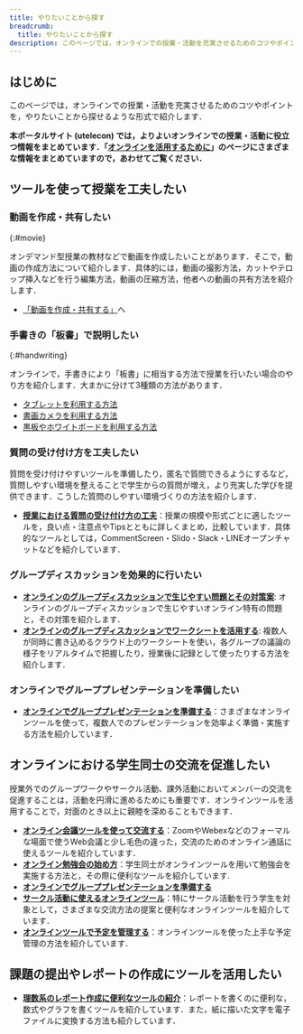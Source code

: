 ```yaml
---
title: やりたいことから探す
breadcrumb:
  title: やりたいことから探す
description: このページでは，オンラインでの授業・活動を充実させるためのコツやポイントを，やりたいことから探せるような形式で紹介します．
---
```


## はじめに

このページでは，オンラインでの授業・活動を充実させるためのコツやポイントを，やりたいことから探せるような形式で紹介します．

**本ポータルサイト (utelecon) では，よりよいオンラインでの授業・活動に役立つ情報をまとめています．「[オンラインを活用するために](/online/)」のページにさまざまな情報をまとめていますので，あわせてご覧ください．**

## ツールを使って授業を工夫したい

### 動画を作成・共有したい
{:#movie}

オンデマンド型授業の教材などで動画を作成したいことがあります．そこで，動画の作成方法について紹介します．具体的には，動画の撮影方法，カットやテロップ挿入などを行う編集方法，動画の圧縮方法，他者への動画の共有方法を紹介します．

- [「動画を作成・共有する」](/articles/create_share_movie/)へ

### 手書きの「板書」で説明したい
{:#handwriting}

オンラインで，手書きにより「板書」に相当する方法で授業を行いたい場合のやり方を紹介します．大まかに分けて3種類の方法があります．

- [タブレットを利用する方法](handwriting/tablet)
- [書画カメラを利用する方法](handwriting/camera)
- [黒板やホワイトボードを利用する方法](handwriting/board)


### 質問の受け付け方を工夫したい
質問を受け付けやすいツールを準備したり，匿名で質問できるようにするなど，質問しやすい環境を整えることで学生からの質問が増え，より充実した学びを提供できます．こうした質問のしやすい環境づくりの方法を紹介します．

- **[授業における質問の受け付け方の工夫](/articles/question-tools/)**：授業の規模や形式ごとに適したツールを，良い点・注意点やTipsとともに詳しくまとめ，比較しています．具体的なツールとしては，CommentScreen・Slido・Slack・LINEオープンチャットなどを紹介しています．

### グループディスカッションを効果的に行いたい

- **[オンラインのグループディスカッションで生じやすい問題とその対策案](/articles/group-discussion/)**: オンラインのグループディスカッションで生じやすいオンライン特有の問題と，その対策を紹介します．
- **[オンラインのグループディスカッションでワークシートを活用する](/articles/group-discussion-worksheet/)**: 複数人が同時に書き込めるクラウド上のワークシートを使い，各グループの議論の様子をリアルタイムで把握したり，授業後に記録として使ったりする方法を紹介します．

### オンラインでグループプレゼンテーションを準備したい

- **[オンラインでグループプレゼンテーションを準備する](/articles/group-presentation/)**：さまざまなオンラインツールを使って，複数人でのプレゼンテーションを効率よく準備・実施する方法を紹介しています．


## オンラインにおける学生同士の交流を促進したい

授業外でのグループワークやサークル活動、課外活動においてメンバーの交流を促進することは，活動を円滑に進めるためにも重要です．オンラインツールを活用することで，対面のとき以上に親睦を深めることもできます．

- **[オンライン会議ツールを使って交流する](/articles/online-interaction/)**：ZoomやWebexなどのフォーマルな場面で使うWeb会議と少し毛色の違った，交流のためのオンライン通話に使えるツールを紹介しています．
- **[オンライン勉強会の始め方](/articles/student-communication/)**：学生同士がオンラインツールを用いて勉強会を実施する方法と，その際に便利なツールを紹介しています.
- **[オンラインでグループプレゼンテーションを準備する](/articles/group-presentation/)**
- **[サークル活動に使えるオンラインツール](/articles/club-activity/)**：特にサークル活動を行う学生を対象として，さまざまな交流方法の提案と便利なオンラインツールを紹介しています．
- **[オンラインツールで予定を管理する](/articles/schedule-management/)**：オンラインツールを使った上手な予定管理の方法を紹介しています．

## 課題の提出やレポートの作成にツールを活用したい

<!-- 申し送り：他の記事が出てきた場合，この項のタイトルは変更して構いません -->

- **[理数系のレポート作成に便利なツールの紹介](/articles/paper-writing)**：レポートを書くのに便利な，数式やグラフを書くツールを紹介しています．また，紙に描いた文字を電子ファイルに変換する方法も紹介しています．

<!--

## 著作権について知りたい
{:#copyright}

オンラインを取り入れた授業では，授業資料は教室内での配布にとどまらず，Web 会議システムやネットワークストレージなどを通して配信および共有される機会が多くなります．  
教育現場における著作物の適切な取り扱いについて，基礎的な知識，お役立ち情報などを以下のページでまとめて紹介します．

→ **[オンライン授業資料における著作物の取り扱い](/articles/copyright-overview/)**

-->

